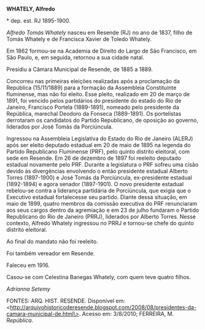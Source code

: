**WHATELY, Alfredo**

\* dep. est. RJ 1895-1900.

*Alfredo Tomás Whately* nasceu em Resende (RJ) no ano de 1837, filho de
Tomás Whately e de Francisca Xavier de Toledo Whately.

Em 1862 formou-se na Academia de Direito do Largo de São Francisco, em
São Paulo, e, em seguida, retornou a sua cidade natal.

Presidiu a Câmara Municipal de Resende, de 1885 a 1889.

Concorreu nas primeiras eleições realizadas após a proclamação da
República (15/11/1889) para a formação da Assembleia Constituinte
fluminense, mas não foi eleito. Esse pleito, realizado em 20 de março de
1891, foi vencido pelos partidários do presidente do estado do Rio de
Janeiro, Francisco Portela (1889-1891), nomeado pelo presidente da
República, marechal Deodoro da Fonseca (1889-1891). Os portelistas
derrotaram os candidatos do Partido Republicano, de oposição ao governo,
liderados por José Tomás da Porciúncula.

Ingressou na Assembleia Legislativa do Estado do Rio de Janeiro (ALERJ)
após ser eleito deputado estadual em 20 de maio de 1895 na legenda do
Partido Republicano Fluminense (PRF), pelo quinto distrito eleitoral,
com sede em Resende. Em 26 de dezembro de 1897 foi reeleito deputado
estadual novamente pelo PRF. Durante a legislatura o PRF sofreu uma
cisão devido às divergências envolvendo o então presidente estadual
Alberto Torres (1897-1900) e José Tomás da Porciúncula, ex-presidente
estadual (1892-1894) e agora senador (1897-1901). O novo presidente
estadual rebelou-se contra a liderança partidária de Porciúncula, que
exigia que o Executivo estadual fortalecesse seu partido. Diante dessa
situação, em maio de 1899, quatro membros da comissão executiva do PRF
renunciaram aos seus cargos dentro da agremiação e em 23 de julho
fundaram o Partido Republicano do Rio de Janeiro (PRRJ), liderados por
Alberto Torres. Nesse contexto, Alfredo Whately ingressou no PRRJ e
tornou-se chefe do quinto distrito eleitoral.

Ao final do mandato não foi reeleito.

Foi também vereador em Resende.

Faleceu em 1916.

Casou-se com Celestina Banegas Whately, com quem teve quatro filhos.

*Adrianna Setemy*

FONTES: ARQ. HIST. RESENDE. Disponível em:
\<http://arquivohistoricoderesende.blogspot.com/2008/08/presidentes-da-camara-municipal-de.html\>.
Acesso em: 3/8/2010; FERREIRA, M. *República*.
